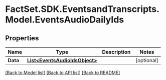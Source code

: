 # FactSet.SDK.EventsandTranscripts.Model.EventsAudioDailyIds

## Properties

Name | Type | Description | Notes
------------ | ------------- | ------------- | -------------
**Data** | [**List&lt;EventsAudioIdsObject&gt;**](EventsAudioIdsObject.md) |  | [optional] 

[[Back to Model list]](../README.md#documentation-for-models) [[Back to API list]](../README.md#documentation-for-api-endpoints) [[Back to README]](../README.md)

